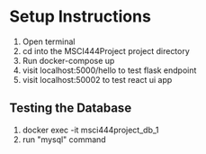 # Setup Instructions
1. Open terminal
2. cd into the MSCI444Project project directory
3. Run docker-compose up 
5. visit localhost:5000/hello to test flask endpoint
6. visit localhost:50002 to test react ui app

## Testing the Database
1. docker exec -it msci444project_db_1
2. run "mysql" command

